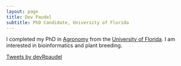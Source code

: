 ```yaml
---
layout: page
title: Dev Paudel
subtitle: PhD Candidate, University of Florida
---
```

I completed my PhD in [Agronomy](http://agronomy.ifas.ufl.edu/) from the [University of Florida](http://www.ufl.edu/). I am interested in bioinformatics and plant breeding.

<a class="twitter-timeline" data-width="420" href="https://twitter.com/devRpaudel?ref_src=twsrc%5Etfw">Tweets by devRpaudel</a> <script async src="https://platform.twitter.com/widgets.js" charset="utf-8"></script>
